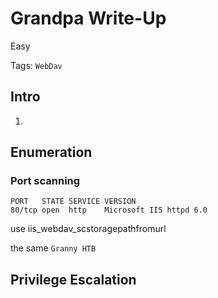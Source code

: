 # Grandpa Write-Up

Easy

Tags:
`WebDav`


## Intro

1. 

## Enumeration

### Port scanning

```
PORT   STATE SERVICE VERSION
80/tcp open  http    Microsoft IIS httpd 6.0
```

use iis_webdav_scstoragepathfromurl

the same `Granny HTB`

## Privilege Escalation
